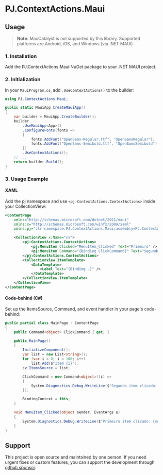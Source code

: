 # PJ.ContextActions.Maui

## Usage

> **Note:** MacCatalyst is not supported by this library. Supported platforms are Android, iOS, and Windows (via .NET MAUI).

### 1. Installation
Add the PJ.ContextActions.Maui NuGet package to your .NET MAUI project.

### 2. Initialization
In your `MauiProgram.cs`, add `.UseContextActions()` to the builder:

```csharp
using PJ.ContextActions.Maui;

public static MauiApp CreateMauiApp()
{
    var builder = MauiApp.CreateBuilder();
    builder
        .UseMauiApp<App>()
        .ConfigureFonts(fonts =>
        {
            fonts.AddFont("OpenSans-Regular.ttf", "OpenSansRegular");
            fonts.AddFont("OpenSans-Semibold.ttf", "OpenSansSemibold");
        })
        .UseContextActions();
    // ...
    return builder.Build();
}
```

### 3. Usage Example

#### XAML
Add the pj namespace and use `<pj:ContextActions.ContextActions>` inside your CollectionView:

```xml
<ContentPage
    xmlns="http://schemas.microsoft.com/dotnet/2021/maui"
    xmlns:x="http://schemas.microsoft.com/winfx/2009/xaml"
    xmlns:pj="clr-namespace:PJ.ContextActions.Maui;assembly=PJ.ContextActions.Maui">

    <CollectionView x:Name="cv">
        <pj:ContextActions.ContextActions>
            <pj:MenuItem Clicked="MenuItem_Clicked" Text="Primeiro" />
            <pj:MenuItem Command="{Binding ClickCommand}" Text="Segundo" />
        </pj:ContextActions.ContextActions>
        <CollectionView.ItemTemplate>
            <DataTemplate>
                <Label Text="{Binding .}" />
            </DataTemplate>
        </CollectionView.ItemTemplate>
    </CollectionView>
</ContentPage>
```

#### Code-behind (C#)
Set up the ItemsSource, Command, and event handler in your page's code-behind:

```csharp
public partial class MainPage : ContentPage
{
    public Command<object> ClickCommand { get; }

    public MainPage()
    {
        InitializeComponent();
        var list = new List<string>();
        for (var i = 0; i < 100; i++)
            list.Add($"Item {i}");
        cv.ItemsSource = list;

        ClickCommand = new Command<object>((i) =>
        {
            System.Diagnostics.Debug.WriteLine($"Segundo item clicado: {i}");
        });

        BindingContext = this;
    }

    void MenuItem_Clicked(object sender, EventArgs e)
    {
        System.Diagnostics.Debug.WriteLine($"Primeiro item clicado: {sender}");
    }
}
```

## Support

This project is open source and maintained by one person. If you need urgent fixes or custom features, you can support the development through [github sponsor](https://github.com/sponsors/pictos/sponsorships?sponsor=pictos&tier_id=485056&preview=false).

